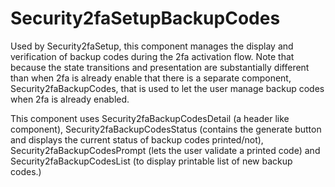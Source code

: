 Security2faSetupBackupCodes
======

Used by Security2faSetup, this component manages the display and verification
of backup codes during the 2fa activation flow.  Note that because the state
transitions and presentation are substantially different than when 2fa is
already enable that there is a separate component, Security2faBackupCodes,
that is used to let the user manage backup codes when 2fa is already enabled.

This component uses Security2faBackupCodesDetail (a header like component),
Security2faBackupCodesStatus (contains the generate button and displays
the current status of backup codes printed/not), Security2faBackupCodesPrompt
(lets the user validate a printed code) and Security2faBackupCodesList (to
display printable list of new backup codes.)
